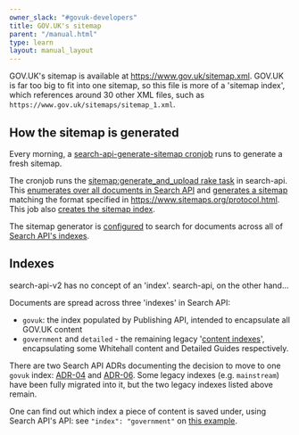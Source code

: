 ```yaml
---
owner_slack: "#govuk-developers"
title: GOV.UK's sitemap
parent: "/manual.html"
type: learn
layout: manual_layout
---
```


GOV.UK's sitemap is available at https://www.gov.uk/sitemap.xml.
GOV.UK is far too big to fit into one sitemap, so this file is more of a 'sitemap index', which references around 30 other XML files, such as `https://www.gov.uk/sitemaps/sitemap_1.xml`.

## How the sitemap is generated

Every morning, a [search-api-generate-sitemap cronjob](https://github.com/alphagov/govuk-helm-charts/blob/edc7c7ccd7972ff84f95e652e37570c1bd35e4e5/charts/app-config/values-production.yaml#L2254-L2256) runs to generate a fresh sitemap.

The cronjob runs the [sitemap:generate_and_upload rake task](https://github.com/alphagov/search-api/blob/5636600a1dcb1517d30fe22334792b1e96537f6f/lib/tasks/sitemap.rake#L6) in search-api. This [enumerates over all documents in Search API](https://github.com/alphagov/search-api/blob/164b8ef982a7e360a05090676a158f05488365ce/lib/sitemap/generator.rb#L72) and [generates a sitemap](https://github.com/alphagov/search-api/blob/164b8ef982a7e360a05090676a158f05488365ce/lib/sitemap/generator.rb#L40-L41) matching the format specified in https://www.sitemaps.org/protocol.html. This job also [creates the sitemap index](https://github.com/alphagov/search-api/blob/164b8ef982a7e360a05090676a158f05488365ce/lib/sitemap/generator.rb#L32-L38).

The sitemap generator is [configured](https://github.com/alphagov/search-api/blob/164b8ef982a7e360a05090676a158f05488365ce/lib/sitemap/generator.rb#L154-L156) to search for documents across all of [Search API's indexes](#indexes).

## Indexes

search-api-v2 has no concept of an 'index'. search-api, on the other hand...

Documents are spread across three 'indexes' in Search API:

* `govuk`: the index populated by Publishing API, intended to encapsulate all GOV.UK content
* `government` and `detailed` - the remaining legacy '[content indexes](https://github.com/alphagov/search-api/blob/aef1da207bc6183e1681c405b8883f29a2d6fe56/elasticsearch.yml#L3)', encapsulating some Whitehall content and Detailed Guides respectively.

There are two Search API ADRs documenting the decision to move to one `govuk` index: [ADR-04](repos/search-api/arch/adr-004-transition-mainstream-to-publishing-api-index.html) and [ADR-06](/repos/search-api/arch/adr-006-transition-whitehall-to-publishing-api-index.html). Some legacy indexes (e.g. `mainstream`) have been fully migrated into it, but the two legacy indexes listed above remain.

One can find out which index a piece of content is saved under, using Search API's API: see `"index": "government"` on [this example](https://www.gov.uk/api/search.json?filter_link=/government/news/scottish-secretary-attends-royal-national-mod).
